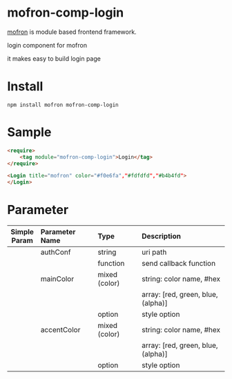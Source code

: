 # mofron-comp-login
[mofron](https://mofron.github.io/mofron/) is module based frontend framework.

login component for mofron

it makes easy to build login page


# Install
```
npm install mofron mofron-comp-login
```

# Sample
```html
<require>
    <tag module="mofron-comp-login">Login</tag>
</require>

<Login title="mofron" color="#f0e6fa","#fdfdfd","#b4b4fd">
</Login>
```
# Parameter

|Simple<br>Param | Parameter Name | Type | Description |
|:--------------:|:---------------|:-----|:------------|
| | authConf | string | uri path |
| | | function | send callback function |
| | mainColor | mixed (color) | string: color name, #hex |
| | | | array: [red, green, blue, (alpha)] |
| | | option | style option |
| | accentColor | mixed (color) | string: color name, #hex |
| | | | array: [red, green, blue, (alpha)] |
| | | option | style option |

